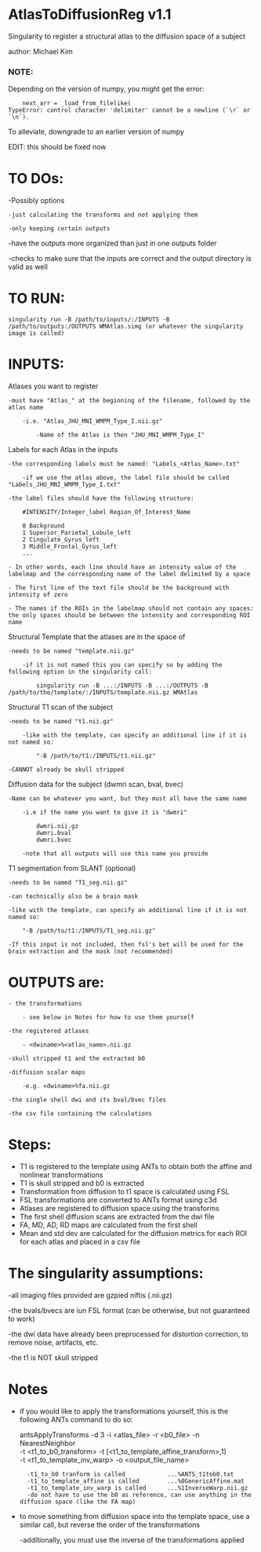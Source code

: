 # AtlasToDiffusionReg v1.1
Singularity to register a structural atlas to the diffusion space of a subject

author: Michael Kim


### NOTE:
Depending on the version of numpy, you might get the error:

		next_arr = _load_from_filelike(
	TypeError: control character 'delimiter' cannot be a newline (`\r` or `\n`).

To alleviate, downgrade to an earlier version of numpy

EDIT: this should be fixed now


# TO DOs:


-Possibly options

	-just calculating the transforms and not applying them
	
	-only keeping certain outputs
	
-have the outputs more organized than just in one outputs folder

-checks to make sure that the inputs are correct and the output directory is valid as well


# TO RUN:

	singularity run -B /path/to/inputs/:/INPUTS -B /path/to/outputs:/OUTPUTS WMAtlas.simg (or whatever the singularity image is called)

# INPUTS:

Atlases you want to register

	-must have "Atlas_" at the beginning of the filename, followed by the atlas name
	
		-i.e. "Atlas_JHU_MNI_WMPM_Type_I.nii.gz"
		
			-Name of the Atlas is then "JHU_MNI_WMPM_Type_I"
			
Labels for each Atlas in the inputs

	-the corresponding labels must be named: "Labels_<Atlas_Name>.txt"
	
		-if we use the atlas above, the label file should be called "Labels_JHU_MNI_WMPM_Type_I.txt"
		
	-the label files should have the following structure:
	
		#INTENSITY/Integer_label Region_Of_Interest_Name

		0 Background			
		1 Superior_Parietal_Lobule_left
		2 Cingulate_Gyrus_left
		3 Middle_Frontal_Gyrus_left
		...
		
	- In other words, each line should have an intensity value of the labelmap and the corresponding name of the label delimited by a space
	
	- The first line of the text file should be the background with intensity of zero
	
	- The names if the ROIs in the labelmap should not contain any spaces: the only spaces should be between the intensity and corresponding ROI name
Structural Template that the atlases are in the space of

	-needs to be named "template.nii.gz"
	
		-if it is not named this you can specify so by adding the following option in the singularity call:
		
			singularity run -B ...:/INPUTS -B ...:/OUTPUTS -B /path/to/the/template/:/INPUTS/template.nii.gz WMAtlas
			
Structural T1 scan of the subject

	-needs to be named "t1.nii.gz"
	
		-like with the template, can specify an additional line if it is not named so:
		
			"-B /path/to/t1:/INPUTS/t1.nii.gz"
			
	-CANNOT already be skull stripped
	
Diffusion data for the subject (dwmri scan, bval, bvec)

	-Name can be whatever you want, but they must all have the same name
	
		-i.e if the name you want to give it is "dwmri"
		
			dwmri.nii.gz
			dwmri.bval
			dwmri.bvec
			
		-note that all outputs will use this name you provide
		
T1 segmentation from SLANT (optional)

	-needs to be named "T1_seg.nii.gz"
	
	-can technically also be a brain mask
	
	-like with the template, can specify an additional line if it is not named so:
	
		"-B /path/to/t1:/INPUTS/T1_seg.nii.gz"
		
	-If this input is not included, then fsl's bet will be used for the brain extraction and the mask (not recommended)

# OUTPUTS are:

	- the transformations
	
		- see below in Notes for how to use them yourself
		
	-the registered atlases
	
		- <dwiname>%<atlas_name>.nii.gz
		
	-skull stripped t1 and the extracted b0
	
	-diffusion scalar maps
	
		-e.g. <dwiname>%fa.nii.gz
		
	-the single shell dwi and its bval/bvec files
	
	-the csv file containing the calculations
	
# Steps:
- T1 is registered to the template using ANTs to obtain both the affine and nonlinear transformations
- T1 is skull stripped and b0 is extracted
- Transformation from diffusion to t1 space is calculated using FSL
- FSL transformations are converted to ANTs format using c3d
- Atlases are registered to diffusion space using the transforms
- The first shell diffusion scans are extracted from the dwi file
- FA, MD, AD, RD maps are calculated from the first shell
- Mean and std dev are calculated for the diffusion metrics for each ROI for each atlas and placed in a csv file



# The singularity assumptions: 

-all imaging files provided are gzpied niftis (.nii.gz) 

-the bvals/bvecs are iun FSL format (can be otherwise, but not guaranteed to work)

-the dwi data have already been preprocessed for distortion correction, to remove noise, artifacts, etc.

-the t1 is NOT skull stripped



# Notes

- if you  would like to apply the transformations yourself, this is the following ANTs command to do so:

	antsApplyTransforms -d 3 -i <atlas_file> -r <b0_file> -n NearestNeighbor \
	-t <t1_to_b0_transform> -t [<t1_to_template_affine_transform>,1] \
	-t <t1_to_template_inv_warp> -o <output_file_name>

		-t1_to_b0 tranform is called 			...%ANTS_t1tob0.txt
		-t1_to_template_affine is called		...%0GenericAffine.mat
		-t1_to_template_inv_warp is called		...%1InverseWarp.nii.gz
		-do not have to use the b0 as reference, can use anything in the diffusion space (like the FA map)

- to move something from diffusion space into the template space, use a similar call, but reverse the order of the transformations

	

	-additionally, you must use the inverse of the transformations applied 





